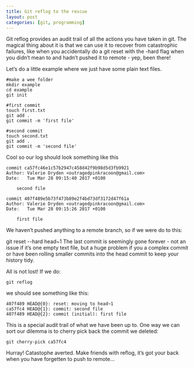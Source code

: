 ```yaml
---
title: Git reflog to the rescue
layout: post
categories: [git, programming]
---
```

Git reflog provides an audit trail of all the actions you have taken in git. The magical thing about it is that we can use it to recover from catastrophic failures, like when you accidentally do a git reset with the -hard flag when you didn’t mean to and hadn’t pushed it to remote - yep, been there!

Let’s do a little example where we just have some plain text files.

```
#make a wee folder
mkdir example
cd example
git init

#first commit
touch first.txt
git add .
git commit -m 'first file'

#second commit
touch second.txt
git add .
git commit -m 'second file'
```
Cool so our log should look something like this

```
commit ca57fc46e1c57b2947c458d42f9b98d5d3fb9921
Author: Valerie Dryden <outragedpinkracoon@gmail.com>
Date:   Tue Mar 28 09:15:40 2017 +0100

    second file

commit 407f489e5b73f473b89e2f4bd73df3172d47f61a
Author: Valerie Dryden <outragedpinkracoon@gmail.com>
Date:   Tue Mar 28 09:15:26 2017 +0100

    first file
```
We haven’t pushed anything to a remote branch, so if we were do to this:

git reset --hard head~1
The last commit is seemingly gone forever - not an issue if it’s one empty text file, but a huge problem if you a complex commit or have been rolling smaller commits into the head commit to keep your history tidy.

All is not lost! If we do:

```
git reflog
```
we should see something like this:

```
407f489 HEAD@{0}: reset: moving to head~1
ca57fc4 HEAD@{1}: commit: second file
407f489 HEAD@{2}: commit (initial): first file
```
This is a special audit trail of what we have been up to. One way we can sort our dilemma is to cherry pick back the commit we deleted:

```
git cherry-pick ca57fc4
```
Hurray! Catastophe averted. Make friends with reflog, it’s got your back when you have forgetten to push to remote…
